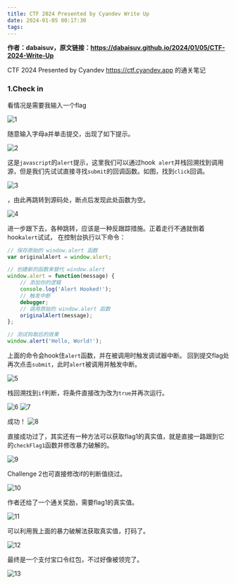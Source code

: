 ```yaml
---
title: CTF 2024 Presented by Cyandev Write Up
date: 2024-01-05 00:17:30
tags:
---
```

**作者：dabaisuv，原文链接：https://dabaisuv.github.io/2024/01/05/CTF-2024-Write-Up**

CTF 2024 Presented by Cyandev https://ctf.cyandev.app 的通关笔记

### 1.Check in
看情况是需要我输入一个flag

![](/images/CTF-2024-Write-Up/1.png "1")

随意输入字母a并单击提交，出现了如下提示。

![](/images/CTF-2024-Write-Up/2.png "2")

这是`javascript`的`alert`提示，这里我们可以通过hook` alert`并栈回溯找到调用源，但是我们先试试直接寻找`submit`的回调函数。如图，找到`click`回调。

![](/images/CTF-2024-Write-Up/3.png "3")

，由此再跳转到源码处，断点后发现此处函数为空。

![](/images/CTF-2024-Write-Up/4.png "4")

进一步跟下去，各种跳转，应该是一种反跟踪措施。正着走行不通就倒着hook`alert`试试，
在控制台执行以下命令：

```javascript
// 保存原始的 window.alert 函数
var originalAlert = window.alert;

// 创建新的函数来替代 window.alert
window.alert = function(message) {
    // 添加你的逻辑
    console.log('Alert Hooked!');
    // 触发中断
    debugger;
    // 调用原始的 window.alert 函数
    originalAlert(message);
};

// 测试钩取后的效果
window.alert('Hello, World!');
```
上面的命令会hook住`alert`函数，并在被调用时触发调试器中断。
回到提交flag处再次点击`submit`，此时`alert`被调用并触发中断。

![](/images/CTF-2024-Write-Up/5.png "5")

栈回溯找到`if`判断，将条件直接改为改为`true`并再次运行。

![](/images/CTF-2024-Write-Up/6.png "6")
![](/images/CTF-2024-Write-Up/7.png "7")

成功！
![](/images/CTF-2024-Write-Up/8.png "8")

直接成功过了，其实还有一种方法可以获取flag1的真实值，就是直接一路跟到它的`checkFlag1`函数并修改暴力破解的。

![](/images/CTF-2024-Write-Up/9.png "9")

Challenge 2也可直接修改if的判断值绕过。

![](/images/CTF-2024-Write-Up/10.png "10")

作者还给了一个通关奖励，需要flag1的真实值。

![](/images/CTF-2024-Write-Up/11.png "11")

可以利用我上面的暴力破解法获取真实值，打码了。

![](/images/CTF-2024-Write-Up/12.png "12")

最终是一个支付宝口令红包，不过好像被领完了。

![](/images/CTF-2024-Write-Up/13.png "13")

